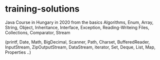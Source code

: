 # training-solutions
Java Course in Hungary in 2020
from the basics
Algorithms, Enum, Array, String, Object, Inheritance, Interface, Exception, Reading-Writeing Files, Collections, Comparator, Stream

(printf, Date, Math, BigDecimal, Scanner, Path, Charset, BufferedReader, InputStream, ZipOutputStream, DataStream, iterator, Set, Deque, List, Map, Properties ..)
